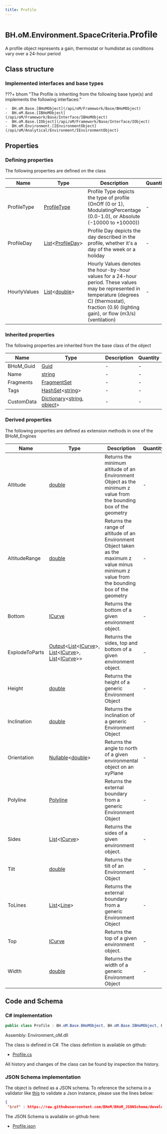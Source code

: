 ```yaml
---
title: Profile
---
```


# <small>BH.oM.Environment.SpaceCriteria.</small>**Profile**

A profile object represents a gain, thermostat or humdistat as conditions vary over a 24-hour period

## Class structure

### Implemented interfaces and base types

???+ bhom "The Profile is inheriting from the following base type(s) and implements the following interfaces:"

    -  BH.oM.Base.[BHoMObject](/api/oM/Framework/Base/BHoMObject)
    -  BH.oM.Base.[IBHoMObject](/api/oM/Framework/Base/Interface/IBHoMObject)
    -  BH.oM.Base.[IObject](/api/oM/Framework/Base/Interface/IObject)
    -  BH.oM.Environment.[IEnvironmentObject](/api/oM/Analytical/Environment/IEnvironmentObject)


## Properties



### Defining properties

The following properties are defined on the class

| Name             | Type             | Description      | Quantity         |
|------------------|------------------|------------------|------------------|
| ProfileType | [ProfileType](/api/oM/Analytical/Environment/SpaceCriteria/Enums/ProfileType) | Profile Type depicts the type of profile (OnOff (0 or 1), ModulatingPercentage (0.0-1.0), or Absolute (-10000 to +10000)) | - |
| ProfileDay | [List](https://learn.microsoft.com/en-us/dotnet/api/System.Collections.Generic.List-1?view=netstandard-2.0)&lt;[ProfileDay](/api/oM/Analytical/Environment/SpaceCriteria/Enums/ProfileDay)&gt; | Profile Day depicts the day described in the profile, whether it's a day of the week or a holiday | - |
| HourlyValues | [List](https://learn.microsoft.com/en-us/dotnet/api/System.Collections.Generic.List-1?view=netstandard-2.0)&lt;[double](https://learn.microsoft.com/en-us/dotnet/api/System.Double?view=netstandard-2.0)&gt; | Hourly Values denotes the hour-by-hour values for a 24-hour period. These values may be represented in temperature (degrees C) (thermostat), fraction (0.9) (lighting gain), or flow (m3/s) (ventilation) | - |


### Inherited properties
The following properties are inherited from the base class of the object

| Name             | Type             | Description      | Quantity         |
|------------------|------------------|------------------|------------------|
| BHoM_Guid | [Guid](https://learn.microsoft.com/en-us/dotnet/api/System.Guid?view=netstandard-2.0) | - | - |
| Name | [string](https://learn.microsoft.com/en-us/dotnet/api/System.String?view=netstandard-2.0) | - | - |
| Fragments | [FragmentSet](/api/oM/Framework/Base/FragmentSet) | - | - |
| Tags | [HashSet](https://learn.microsoft.com/en-us/dotnet/api/System.Collections.Generic.HashSet-1?view=netstandard-2.0)&lt;[string](https://learn.microsoft.com/en-us/dotnet/api/System.String?view=netstandard-2.0)&gt; | - | - |
| CustomData | [Dictionary](https://learn.microsoft.com/en-us/dotnet/api/System.Collections.Generic.Dictionary-2?view=netstandard-2.0)&lt;[string](https://learn.microsoft.com/en-us/dotnet/api/System.String?view=netstandard-2.0), [object](https://learn.microsoft.com/en-us/dotnet/api/System.Object?view=netstandard-2.0)&gt; | - | - |


### Derived properties

The following properties are defined as extension methods in one of the BHoM_Engines

| Name             | Type             | Description      | Quantity         | Engine           |
|------------------|------------------|------------------|------------------|------------------|
| Altitude | [double](https://learn.microsoft.com/en-us/dotnet/api/System.Double?view=netstandard-2.0) | Returns the minimum altitude of an Environment Object as the minimum z value from the bounding box of the geometry | - | Environment_Engine |
| AltitudeRange | [double](https://learn.microsoft.com/en-us/dotnet/api/System.Double?view=netstandard-2.0) | Returns the range of altitude of an Environment Object taken as the maximum z value minus minimum z value from the bounding box of the geometry | - | Environment_Engine |
| Bottom | [ICurve](/api/oM/Dimensional/Geometry/Curve/ICurve) | Returns the bottom of a given environment object. | - | Environment_Engine |
| ExplodeToParts | [Output](/api/oM/Framework/Base/Output)&lt;[List](https://learn.microsoft.com/en-us/dotnet/api/System.Collections.Generic.List-1?view=netstandard-2.0)&lt;[ICurve](/api/oM/Dimensional/Geometry/Curve/ICurve)&gt;, [List](https://learn.microsoft.com/en-us/dotnet/api/System.Collections.Generic.List-1?view=netstandard-2.0)&lt;[ICurve](/api/oM/Dimensional/Geometry/Curve/ICurve)&gt;, [List](https://learn.microsoft.com/en-us/dotnet/api/System.Collections.Generic.List-1?view=netstandard-2.0)&lt;[ICurve](/api/oM/Dimensional/Geometry/Curve/ICurve)&gt;&gt; | Returns the sides, top and bottom of a given environment object. | - | Environment_Engine |
| Height | [double](https://learn.microsoft.com/en-us/dotnet/api/System.Double?view=netstandard-2.0) | Returns the height of a generic Environment Object | - | Environment_Engine |
| Inclination | [double](https://learn.microsoft.com/en-us/dotnet/api/System.Double?view=netstandard-2.0) | Returns the inclination of a generic Environment Object | - | Environment_Engine |
| Orientation | [Nullable](https://learn.microsoft.com/en-us/dotnet/api/System.Nullable-1?view=netstandard-2.0)&lt;[double](https://learn.microsoft.com/en-us/dotnet/api/System.Double?view=netstandard-2.0)&gt; | Returns the angle to north of a given environmental object on an xyPlane | - | Environment_Engine |
| Polyline | [Polyline](/api/oM/Dimensional/Geometry/Curve/Polyline) | Returns the external boundary from a generic Environment Object | - | Environment_Engine |
| Sides | [List](https://learn.microsoft.com/en-us/dotnet/api/System.Collections.Generic.List-1?view=netstandard-2.0)&lt;[ICurve](/api/oM/Dimensional/Geometry/Curve/ICurve)&gt; | Returns the sides of a given environment object. | - | Environment_Engine |
| Tilt | [double](https://learn.microsoft.com/en-us/dotnet/api/System.Double?view=netstandard-2.0) | Returns the tilt of an Environment Object | - | Environment_Engine |
| ToLines | [List](https://learn.microsoft.com/en-us/dotnet/api/System.Collections.Generic.List-1?view=netstandard-2.0)&lt;[Line](/api/oM/Dimensional/Geometry/Curve/Line)&gt; | Returns the external boundary from a generic Environment Object | - | Environment_Engine |
| Top | [ICurve](/api/oM/Dimensional/Geometry/Curve/ICurve) | Returns the top of a given environment object. | - | Environment_Engine |
| Width | [double](https://learn.microsoft.com/en-us/dotnet/api/System.Double?view=netstandard-2.0) | Returns the width of a generic Environment Object | - | Environment_Engine |


## Code and Schema

### C# implementation

``` C# title="C#"
public class Profile : BH.oM.Base.BHoMObject, BH.oM.Base.IBHoMObject, BH.oM.Base.IObject, BH.oM.Environment.IEnvironmentObject
```

Assembly: Environment_oM.dll

The class is defined in C#. The class definition is available on github:

- [Profile.cs](https://github.com/BHoM/BHoM/blob/develop/Environment_oM/SpaceCriteria\Profile.cs)

All history and changes of the class can be found by inspection the history.
### JSON Schema implementation

The object is defined as a JSON schema. To reference the schema in a validator like [this](https://www.jsonschemavalidator.net/) to validate a Json instance, please use the lines below:

``` json title="JSON Schema"
{
 "$ref" : https://raw.githubusercontent.com/BHoM/BHoM_JSONSchema/develop/Environment_oM/SpaceCriteria/Profile.json}
```

The JSON Schema is available on github here:

- [Profile.json](https://github.com/BHoM/BHoM_JSONSchema/blob/develop/Environment_oM/SpaceCriteria/Profile.json)
